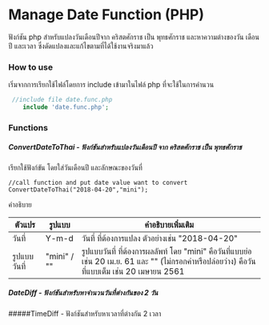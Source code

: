 # Manage Date Function (PHP)

ฟังก์ชัน php สำหรับแปลงวันเดือนปีจาก คริสตศักราช เป็น พุทธศักราช และหาความต่างของวัน เดือน ปี และเวลา ซึ่งดัดแปลงและแก้ไขตามที่ได้ใช้งานจริงมาแล้ว

### How to use
เริ่มจากการเรียกใช้ไฟล์โดยการ include เข้ามาในไฟล์ php ที่จะใช้ในการคำนวน
```php
 //include file date.func.php
    include 'date.func.php';
```

### Functions
##### ConvertDateToThai - ฟังก์ชันสำหรับแปลงวันเดือนปี จาก คริสตศักราช เป็น พุทธศักราช
เรียกใช้ฟังก์ขัน โดยใส่วันเดือนปี และลักษณะของวันที่

    
    //call function and put date value want to convert
    ConvertDateToThai("2018-04-20","mini");

คำอธิบาย

| ตัวแปร  |  รูปแบบ | คำอธิบายเพิ่มเติม |
| ------------ | ------------ | ------------ |
| วันที่  | Y-m-d | วันที่ ที่ต้องการแปลง ตัวอย่างเช่น "2018-04-20"  |
| รูปแบบวันที่  | "mini" / "" | รูปแบบวันที่ ที่ต้องการผลลัพท์ โดย "mini" คือวันที่แบบย่อ เช่น 20 เม.ย. 61 และ "" (ไม่กรอกค่าหรือปล่อยว่าง) คือวันที่แบบเต็ม เช่น 20 เมษายน 2561 |

##### DateDiff - ฟังก์ชันสำหรับหาจำนวนวันที่ต่างกันของ 2 วัน
#####TimeDiff -  ฟังก์ชันสำหรับหาเวลาที่ต่างกัน 2 เวลา










